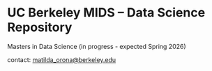 # UC Berkeley MIDS – Data Science Repository

Masters in Data Science (in progress - expected Spring 2026)

contact: matilda_orona@berkeley.edu


